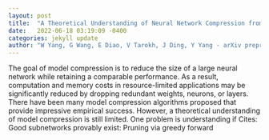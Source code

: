 ```yaml
---
layout: post
title:  "A Theoretical Understanding of Neural Network Compression from Sparse Linear Approximation"
date:   2022-06-18 03:19:09 -0400
categories: jekyll update
author: "W Yang, G Wang, E Diao, V Tarokh, J Ding, Y Yang - arXiv preprint arXiv:2206.05604, 2022"
---
```

The goal of model compression is to reduce the size of a large neural network while retaining a comparable performance. As a result, computation and memory costs in resource-limited applications may be significantly reduced by dropping redundant weights, neurons, or layers. There have been many model compression algorithms proposed that provide impressive empirical success. However, a theoretical understanding of model compression is still limited. One problem is understanding if 
Cites: Good subnetworks provably exist: Pruning via greedy forward